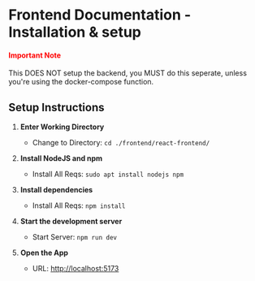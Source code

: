# Frontend Documentation - Installation & setup

#### <span style="color:red">Important Note</span>
This DOES NOT setup the backend, you MUST do this seperate, unless you're using the docker-compose function.

## Setup Instructions
1. <b>Enter Working Directory</b>
    * Change to Directory: `cd ./frontend/react-frontend/`

2. <b>Install NodeJS and npm</b>
    * Install All Reqs: `sudo apt install nodejs npm`
    
3. <b>Install dependencies</b>
    * Install All Reqs: `npm install`

4. <b>Start the development server</b>
    * Start Server: `npm run dev`

5. <b>Open the App</b>
    * URL: [http://localhost:5173](http://localhost:5173)


